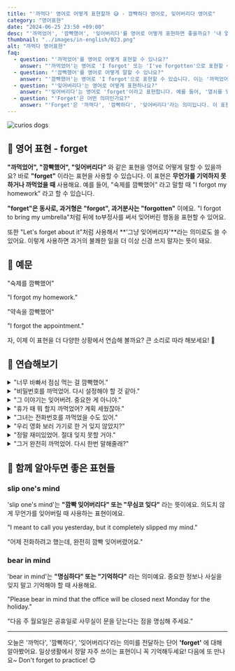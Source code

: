 ```yaml
---
title: "'까먹다' 영어로 어떻게 표현할까 😅 - 깜빡하다 영어로, 잊어버리다 영어로"
category: "영어표현"
date: "2024-06-25 23:50 +09:00"
desc: "'까먹었어', '깜빡했어', '잊어버리다'를 영어로 어떻게 표현하면 좋을까요? '내 열쇠를 깜빡했어', '내 핸드폰을 잊어버렸어' 등을 영어로 표현하는 법을 배워봅시다. 다양한 예문을 통해서 연습하고 본인의 표현으로 만들어 보세요."
thumbnail: "../images/in-english/023.png"
alt: "까먹다 영어표현"
faq:
  - question: "'까먹었어'를 영어로 어떻게 표현할 수 있나요?"
    answer: "'까먹었어'는 영어로 'I forgot' 또는 'I've forgotten'으로 표현할 수 있습니다. 예를 들어, '약속을 까먹었어'는 'I forgot the appointment' 또는 'I've forgotten about the appointment'로 말할 수 있습니다. 'Forget'은 과거형으로 'forgot'을, 과거분사형으로 'forgotten'을 사용합니다."
  - question: "'깜빡했어'를 영어로 어떻게 말할 수 있나요?"
    answer: "'깜빡했어'는 영어로 'I forgot'으로 표현할 수 있습니다. 이는 '까먹었어'와 같은 의미로 사용됩니다. 예를 들어, '숙제를 깜빡했어'는 'I forgot my homework'로 말할 수 있습니다. 상황에 따라 'It slipped my mind'(깜빡 잊었어)라는 표현도 사용할 수 있습니다."
  - question: "'잊어버리다'는 영어로 어떻게 표현하나요?"
    answer: "'잊어버리다'는 영어로 'forget'이라고 표현합니다. 예를 들어, '열쇠를 잊어버렸어'는 'I forgot my keys' 또는 'I've forgotten my keys'로 말할 수 있습니다."
  - question: "'Forget'은 어떤 의미인가요?"
    answer: "'Forget'은 '까먹다', '깜빡하다', '잊어버리다'라는 의미입니다. 이 표현은 무언가를 기억하지 못하거나 기억에서 사라졌을 때 사용합니다. 예를 들어, 'Don't forget to call your mother'(어머니께 전화하는 것을 잊지 마세요)와 같이 사용할 수 있습니다. 'Forget'은 의도적으로 잊는 경우와 실수로 잊는 경우 모두에 사용될 수 있습니다."
---
```


![curios dogs](../images/in-english/023-1.avif)

## 🌟 영어 표현 - forget

**"까먹었어", "깜빡했어", "잊어버리다"** 와 같은 표현을 영어로 어떻게 말할 수 있을까요? 바로 **"forget"** 이라는 표현을 사용할 수 있습니다. 이 표현은 **무언가를 기억하지 못하거나 까먹었을 때** 사용해요. 예를 들어, "숙제를 깜빡했어" 라고 말할 때 "I forgot my homework" 라고 할 수 있습니다.

**"forget"은 동사로, 과거형은 "forgot", 과거분사는 "forgotten"** 이에요. "I forgot to bring my umbrella"처럼 뒤에 to부정사를 써서 잊어버린 행동을 표현할 수 있어요.

또한 "Let's forget about it"처럼 사용해서 **'그냥 잊어버리자'**라는 의미로도 쓸 수 있어요. 이렇게 사용하면 과거의 불쾌한 일을 더 이상 신경 쓰지 말자는 뜻이 돼요.

<script async src="https://pagead2.googlesyndication.com/pagead/js/adsbygoogle.js?client=ca-pub-1465612013356152"
     crossorigin="anonymous"></script>
<!-- engple-horizontal-ad -->

<ins class="adsbygoogle"
     style="display:block"
     data-ad-client="ca-pub-1465612013356152"
     data-ad-slot="2106896038"
     data-ad-format="auto"
     data-full-width-responsive="true"></ins>

<script>
     (adsbygoogle = window.adsbygoogle || []).push({});
</script>

## 📖 예문

"숙제를 깜빡했어"

"I forgot my homework."

"약속을 깜빡했어"

"I forgot the appointment."

자, 이제 이 표현을 더 다양한 상황에서 연습해 볼까요? 큰 소리로 따라 해보세요! 🌟

## 💬 연습해보기

<details>
<summary>"너무 바빠서 점심 먹는 걸 깜빡했어."</summary>
<span>"I was so busy that I forgot to have lunch."</span>
</details>

<details>
<summary>"비밀번호를 까먹었어. 다시 설정해야 할 것 같아."</summary>
<span>"I forgot my password. I think I need to reset it."</span>
</details>

<details>
<summary>"그 이야기는 잊어버려. 중요한 게 아니야."</summary>
<span>"Forget about that story. It's not important."</span>
</details>

<details>
<summary>"휴가 때 뭐 할지 까먹었어? 계획 세웠잖아."</summary>
<span>"Did you forget what we're doing for the vacation? We made plans."</span>
</details>

<details>
<summary>"그녀는 전화번호를 까먹었을 수도 있어."</summary>
<span>"She might have forgotten the phone number."</span>
</details>

<details>
<summary>"우리 영화 보러 가기로 한 거 잊지 않았지?"</summary>
<span>"You didn't forget that we planned to see a movie, right?"</span>
</details>

<details>
<summary>"정말 재미있었어. 절대 잊지 못할 거야."</summary>
<span>"It was so much fun. I will never forget it."</span>
</details>

<details>
<summary>"그거 완전히 까먹었어. 다시 한번 말해줄래?"</summary>
<span>"I completely forgot about that. Can you tell me again?"</span>
</details>

## 🤝 함께 알아두면 좋은 표현들

### slip one's mind

'slip one's mind'는 **"깜빡 잊어버리다" 또는 "무심코 잊다"** 라는 뜻이에요. 의도치 않게 무언가를 잊어버릴 때 사용하는 표현이에요.

"I meant to call you yesterday, but it completely slipped my mind."

"어제 전화하려고 했는데, 완전히 깜빡 잊어버렸어요."

### bear in mind

'bear in mind'는 **"명심하다" 또는 "기억하다"** 라는 의미예요. 중요한 정보나 사실을 잊지 말고 기억해야 할 때 사용해요.

"Please bear in mind that the office will be closed next Monday for the holiday."

"다음 주 월요일은 공휴일로 사무실이 문을 닫는다는 점을 명심해 주세요."

---

오늘은 '까먹다', '깜빡하다', '잊어버리다'라는 의미를 전달하는 단어 **'forget'** 에 대해 알아봤어요. 일상생활에서 정말 자주 쓰이는 표현이니 꼭 기억해두세요! 다음에 또 만나요~ Don't forget to practice! 😊
